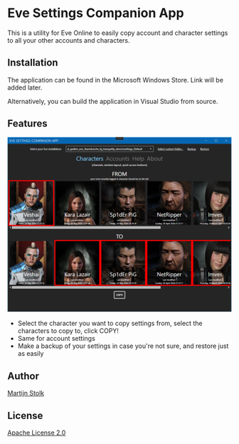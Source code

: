 # Eve Settings Companion App

This is a utility for Eve Online to easily copy account and character settings to all your other accounts and characters.

## Installation

The application can be found in the Microsoft Windows Store. Link will be added later.

Alternatively, you can build the application in Visual Studio from source.

## Features

![screenshot](_images/ss1_chars.png)

* Select the character you want to copy settings from, select the characters to copy to, click COPY!
* Same for account settings
* Make a backup of your settings in case you're not sure, and restore just as easily

## Author

[Martijn Stolk](https://github.com/martijns)

## License

[Apache License 2.0](LICENSE)
